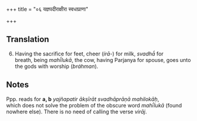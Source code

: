 +++
title = "०६ यज्ञपदीराक्षीरा स्वधाप्राणा"

+++
## Translation
6. Having the sacrifice for feet, cheer (*írā-*) for milk, *svadhā́* for  
breath, being *mahī́lukā*, the cow, having Parjanya for spouse, goes unto  
the gods with worship (*bráhman*).

## Notes
Ppp. reads for **a, b** *yajñapatir ākṣīrāt svadhāprāṇā mahilokāḥ*,  
which does not solve the problem of the obscure word *mahī́lukā* (found  
nowhere else). There is no need of calling the verse *virāj*.
